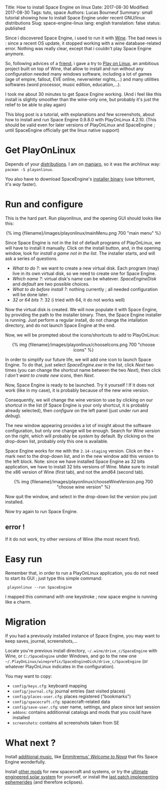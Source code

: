 Title: How to install Space Engine on linux
Date: 2017-08-30
Modified: 2017-08-30
Tags: tuto, space
Authors: Lucas Bourneuf
Summary: small tutorial showing how to install Space Engine under recent GNU/linux distributions
Slug: space-engine-linux
lang: english
translation: false
status: published

Since i discovered Space Engine, i used to run it with [Wine](https://en.wikipedia.org/wiki/Wine%20(software)).
The bad news is : since a recent OS update,
it stopped working with a wine database-related error. Nothing was really clear,
except that i couldn't play Space Engine anymore.

So, following advices of a [friend](https://pro-domo.ddns.net/blog),
i gave a try to [Play on Linux](https://en.wikipedia.org/wiki/PlayOnLinux),
an ambitious project built on top of Wine, that allow to install and run without any configuration needed many windows software,
including a lot of games (age of empire, fallout, EVE online, neverwinter nights,…) and many utilities softwares (word processor, music edition, education,…).

I took me about 30 minutes to get Space Engine working.
(And i feel like this install is slightly smoother than the wine-only one, but probably it's just the relief to be able to play again)

This blog post is a tutorial, with explanations and few screenshots, about how to install and run Space Engine 0.9.8.0 with PlayOnLinux 4.2.10.
(This should be valid even for later versions of PlayOnLinux and SpaceEngine ; until SpaceEngine officially get the linux native support)


# Get PlayOnLinux
Depends of your [distributions](https://www.playonlinux.com/en/download.html).
I am on [manjaro](https://manjaro.org/), so it was the archlinux way: `pacman -S playonlinux`.

You also have to download SpaceEngine's [installer binary](http://spaceengine.org/download/spaceengine) (use bittorrent, it's *way* faster).


# Run and configure
This is the hard part. Run playonlinux, and the opening GUI should looks like this:

<center>{% img {filename}/images/playonlinux/mainMenu.png 700 "main menu" %}</center>

Since Space Engine is not in the list of default programs of PlayOnLinux, we will have to install it manually.
Click on the install button, and, in the opening window, look for *install a game not in the list*.
The installer starts, and will ask a series of questions.

- *What to do ?*: we want to create a new virtual disk. Each program (may) live in its own virtual disk, so we need to create one for Space Engine.
- *Which name ?*: virtual disk's name can be whatever. *SpaceEngineDisk* and *default* are two possible choices.
- *What to do before install ?*: nothing currently ; all needed configuration will be done later.
- *32 or 64 bits ?*: 32 (i tried with 64, it do not works well)

Now the virtual disk is created. We will now populate it with Space Engine, by providing the path to the installer binary.
Then, the Space Engine installer is running.
Just perform a regular install, do not change the intallation directory, and do not launch Space Engine at the end.

Now, we will be prompted about the icons/shortcuts to add to PlayOnLinux:

<center>{% img {filename}/images/playonlinux/chooseIcons.png 700 "choose icons" %}</center>

In order to simplify our future life, we will add one icon to launch Space Engine. To do that, just select *SpaceEngine.exe* in the list,
click *Next* two times (you can change the shortcut name between the two *Next*),
then click *I don't want to create new icons*, then *Next*.

Now, Space Engine is ready to be launched. Try it yourself !
If it does not work (like in my case), it is probably because of the new wine version.

Consequently, we will change the wine version to use by clicking on our shortcut in the list
(if Space Engine is your only shortcut, it is probably already selected), then *configure* on the left panel (just under *run* and *debug*).

The new window appearing provides a lot of insight about the software configuration, but only one change will be enough.
Search for *Wine version* on the right, which will probably be *system* by default. By clicking on the drop-down list, probably only this one is available.

Space Engine works for me with the `2.14-staging` version. Click on the `+` mark next to the drop-down list,
and in the new window add this version to the left block.
Note: since we have installed Space Engine as 32 bits application,
we have to install 32 bits versions of Wine. Make sure to install the x86 version of Wine (first tab), and not the amd64 (second tab).

<center>{% img {filename}/images/playonlinux/chooseWineVersion.png 700 "choose wine version" %}</center>

Now quit the window, and select in the drop-down list the version you just installed.

Now try again to run Space Engine.


## error !
If it do not work, try other versions of Wine (the most recent first).


# Easy run
Remember that, in order to run a PlayOnLinux application, you do not need to start its GUI ; just type this simple command:

     playonlinux --run SpaceEngine

I mapped this command with one keystroke ; now space engine is running like a charm.

# Migration
If you had a previously installed instance of Space Engine, you may want to keep saves, journal, screenshots,…

Locate you're previous install directory, `~/.wine/drive_c/SpaceEngine` with Wine, or `C:/SpaceEngine` under Windows,
and go to the new one `~/.PlayOnLinux/wineprefix/SpaceEngineDisk/drive_c/SpaceEngine` (or whatever PlayOnLinux indicates in the configuration).

You may want to copy:

- `config/keys.cfg`: keyboard mapping
- `config/journal.cfg`: journal entries (last visited places)
- `config/places-user.cfg`: places registered ("bookmarks")
- `config/spacecraft.cfg`: spacecraft-related data
- `config/save-user.cfg`: user name, settings, and place since last session
- `addons`: contains additionnal catalogs and mods that you could have installed
- `screenshots`: contains all screenshots taken from SE


# What next ?
Install [additional music](http://forum.spaceengine.org/viewtopic.php?f=3&t=163),
like [Emmitremus' *Welcome to Nova*](https://www.jamendo.com/track/1219424/welcome-to-nova) that fits Space Engine wonderfully.

Install [other mods](http://forum.spaceengine.org/viewtopic.php?f=3&t=142) for new spacecraft and systems,
or try the [ultimate engineered solar system](https://lucas.bourneuf.net/blog/uess.html) for yourself,
or install the [last patch implementing ephemerides](http://spaceengine.org/news/patch0980e/) (and therefore eclipses).
